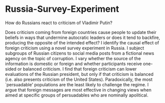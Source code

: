 # Russia-Survey-Experiment
How do Russians react to criticism of Vladimir Putin?

Does criticism coming from foreign countries cause people to update their beliefs in ways that undermine autocratic leaders or does it tend to backfire, producing the opposite of the intended effect? I identify the causal effect of foreign criticism using a novel survey experiment in Russia. I subject subgroups of Russian citizens to social media posts from a fictional news agency on the topic of corruption. I vary whether the source of the information is domestic or foreign and whether participants receive one-sided or balanced criticism. I find that foreign criticism can lower evaluations of the Russian president, but only if that criticism is balanced (i.e. also presents criticism of the United States). Paradoxically, the most `persuadable' populations are the least likely to challenge the regime. I argue that  foreign messages are most effective in changing views when aimed at specific groups of persuadables who are nominally apolitical. 

